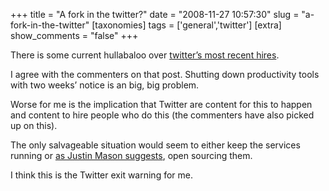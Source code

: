 +++
title = "A fork in the twitter?"
date = "2008-11-27 10:57:30"
slug = "a-fork-in-the-twitter"
[taxonomies]
tags = ['general','twitter']
[extra]
show_comments = "false"
+++

There is some current hullabaloo over [twitter’s most recent hires](http://www.valuesofn.com/blog/2008/11/fork-in-road.html).

I agree with the commenters on that post. Shutting down productivity tools with two weeks’ notice is an big, big problem.

Worse for me is the implication that Twitter are content for this to happen and content to hire people who do this (the commenters have also picked up on this).

The only salvageable situation would seem to either keep the services running or [as Justin Mason suggests](http://www.valuesofn.com/blog/2008/11/fork-in-road.html#62785167944970300), open sourcing them.

I think this is the Twitter exit warning for me.
